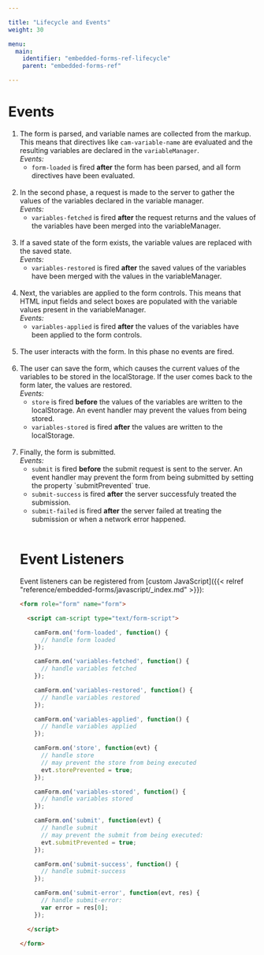 ```yaml
---

title: "Lifecycle and Events"
weight: 30

menu:
  main:
    identifier: "embedded-forms-ref-lifecycle"
    parent: "embedded-forms-ref"

---
```


# Events

<ol>
  <li>
    The form is parsed, and variable names are collected from the markup. This means that directives
    like <code>cam-variable-name</code> are evaluated and the resulting variables are declared in the
    <code>variableManager</code>.<br/>
    <em>Events:</em>
    <ul>
      <li><code>form-loaded</code> is fired <strong>after</strong> the form has been parsed, and all form directives have been
    evaluated.</li>
    </ul>
  </li>
  <br/>
  <li>
    In the second phase, a request is made to the server to gather the values of the
    variables declared in the variable manager.<br/>
    <em>Events:</em>
    <ul>
      <li><code>variables-fetched</code> is fired <strong>after</strong> the request returns and the values of the variables have
     been merged into the variableManager.</li>
    </ul>
  </li>
  <br/>
  <li>
    If a saved state of the form exists, the variable values are replaced with the saved state.<br/>
    <em>Events:</em>
    <ul>
      <li><code>variables-restored</code> is fired <strong>after</strong> the saved values of the variables have been merged with
     the values in the variableManager.</li>
    </ul>
  </li>
  <br/>
  <li>
    Next, the variables are applied to the form controls. This means that HTML input fields and
    select boxes are populated with the variable values present in the variableManager.<br/>
    <em>Events:</em>
    <ul>
      <li><code>variables-applied</code> is fired <strong>after</strong> the values of the variables have been applied to the
     form controls.</li>
    </ul>
  </li>
  <br/>
  <li>
    The user interacts with the form. In this phase no events are fired.
  </li>
  <br/>
  <li>
    The user can save the form, which causes the current values of the variables to be stored in the
    localStorage. If the user comes back to the form later, the values are restored.<br/>
    <em>Events:</em>
    <ul>
      <li><code>store</code> is fired <strong>before</strong> the values of the variables are written to the localStorage. An
      event handler may prevent the values from being stored.</li>
      <li><code>variables-stored</code> is fired <strong>after</strong> the values are written to the localStorage.</li>
    </ul>
  </li>
  <br/>
  <li>
    Finally, the form is submitted.<br/>
    <em>Events:</em>
    <ul>
      <li><code>submit</code> is fired <strong>before</strong> the submit request is sent to the server. An event handler may
      prevent the form from being submitted by setting the property `submitPrevented` true.</li>
      <li><code>submit-success</code> is fired <strong>after</strong> the server successfuly treated the submission.</li>
      <li><code>submit-failed</code> is fired <strong>after</strong> the server failed at treating the submission
      or when a network error happened.</li>
    </ul>
  </li>
  <br/>

# Event Listeners

Event listeners can be registered from [custom JavaScript]({{< relref "reference/embedded-forms/javascript/_index.md" >}}):

```html
<form role="form" name="form">

  <script cam-script type="text/form-script">

    camForm.on('form-loaded', function() {
      // handle form loaded
    });

    camForm.on('variables-fetched', function() {
      // handle variables fetched
    });

    camForm.on('variables-restored', function() {
      // handle variables restored
    });

    camForm.on('variables-applied', function() {
      // handle variables applied
    });

    camForm.on('store', function(evt) {
      // handle store
      // may prevent the store from being executed
      evt.storePrevented = true;
    });

    camForm.on('variables-stored', function() {
      // handle variables stored
    });

    camForm.on('submit', function(evt) {
      // handle submit
      // may prevent the submit from being executed:
      evt.submitPrevented = true;
    });

    camForm.on('submit-success', function() {
      // handle submit-success
    });

    camForm.on('submit-error', function(evt, res) {
      // handle submit-error:
      var error = res[0];
    });

  </script>

</form>
```
